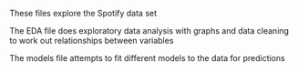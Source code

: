 These files explore the Spotify data set 

The EDA file does exploratory data analysis with graphs and data cleaning to work out relationships between variables

The models file attempts to fit different models to the data for predictions 
